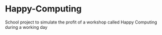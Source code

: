 # Happy-Computing
School project to simulate the profit of a workshop called Happy Computing during a working day
